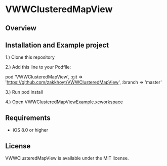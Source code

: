 # VWWClusteredMapView

## Overview

## Installation and Example project

1.) Clone this repository

2.)	Add this line to your Podfile:

pod 'VWWClusteredMapView', :git => 'https://github.com/zakkhoyt/VWWClusteredMapView', :branch => 'master'

3.) Run pod install

4.) Open VWWClusteredMapViewExample.xcworkspace


## Requirements

- iOS 8.0 or higher 

## License

VWWClusteredMapView is available under the MIT license.
